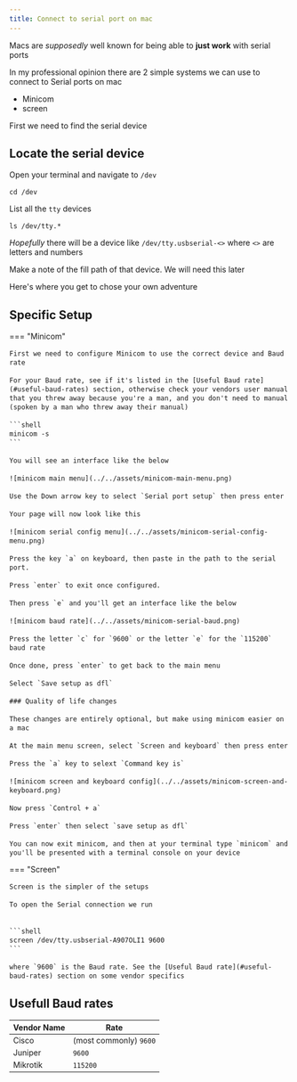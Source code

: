 ```yaml
---
title: Connect to serial port on mac
---
```


Macs are _supposedly_ well known for being able to **just work** with serial ports

In my professional opinion there are 2 simple systems we can use to connect to Serial ports on mac

* Minicom
* screen

First we need to find the serial device

## Locate the serial device

Open your terminal and navigate to `/dev`

```shell
cd /dev
```

List all the `tty` devices

```shell
ls /dev/tty.*
```

_Hopefully_ there will be a device like `/dev/tty.usbserial-<>` where `<>` are letters and numbers

Make a note of the fill path of that device. We will need this later

Here's where you get to chose your own adventure


## Specific Setup

=== "Minicom"

    First we need to configure Minicom to use the correct device and Baud rate

    For your Baud rate, see if it's listed in the [Useful Baud rate](#useful-baud-rates) section, otherwise check your vendors user manual
    that you threw away because you're a man, and you don't need to manual (spoken by a man who threw away their manual)

    ```shell
    minicom -s
    ```

    You will see an interface like the below

    ![minicom main menu](../../assets/minicom-main-menu.png)

    Use the Down arrow key to select `Serial port setup` then press enter

    Your page will now look like this

    ![minicom serial config menu](../../assets/minicom-serial-config-menu.png)

    Press the key `a` on keyboard, then paste in the path to the serial port.

    Press `enter` to exit once configured.

    Then press `e` and you'll get an interface like the below

    ![minicom baud rate](../../assets/minicom-serial-baud.png)

    Press the letter `c` for `9600` or the letter `e` for the `115200` baud rate

    Once done, press `enter` to get back to the main menu

    Select `Save setup as dfl`

    ### Quality of life changes

    These changes are entirely optional, but make using minicom easier on a mac

    At the main menu screen, select `Screen and keyboard` then press enter

    Press the `a` key to selext `Command key is`

    ![minicom screen and keyboard config](../../assets/minicom-screen-and-keyboard.png)

    Now press `Control + a`

    Press `enter` then select `save setup as dfl`

    You can now exit minicom, and then at your terminal type `minicom` and you'll be presented with a terminal console on your device

=== "Screen"

    Screen is the simpler of the setups

    To open the Serial connection we run


    ```shell
    screen /dev/tty.usbserial-A907OLI1 9600
    ```

    where `9600` is the Baud rate. See the [Useful Baud rate](#useful-baud-rates) section on some vendor specifics


## Usefull Baud rates

| Vendor Name | Rate                   |
|-------------|------------------------|
| Cisco       | (most commonly) `9600` |
| Juniper     | `9600`                 |
| Mikrotik    | `115200`               |
